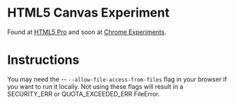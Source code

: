 # HTML5 Canvas Experiment

Found at [HTML5 Pro][1] and soon at [Chrome Experiments][2].

# Instructions

You may need the -- `--allow-file-access-from-files` flag in your browser if you want to run it locally. 
Not using these flags will result in a SECURITY_ERR or QUOTA_EXCEEDED_ERR FileError.

[1]: http://html5-pro.com/wormz/
[2]: http://chromeexperiments.com/
